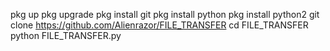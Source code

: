 pkg up 
pkg upgrade 
pkg install git
pkg install python 
pkg install python2
git clone https://github.com/Alienrazor/FILE_TRANSFER
cd FILE_TRANSFER
python FILE_TRANSFER.py
